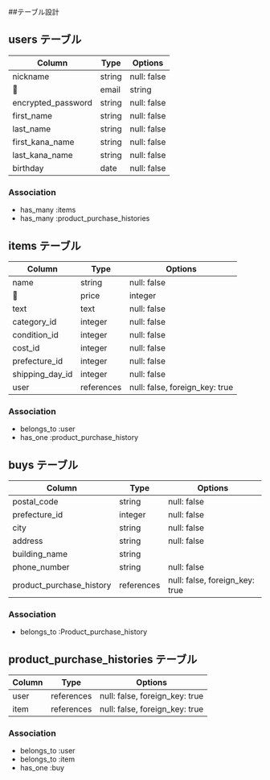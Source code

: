 ##テーブル設計

## users テーブル

| Column             | Type   | Options                  |
| ------------------ | ------ | ------------------------ |
| nickname           | string | null: false              |
| email              | string | null: false,unique: true |
| encrypted_password | string | null: false              |
| first_name         | string | null: false              |
| last_name          | string | null: false              |
| first_kana_name    | string | null: false              |
| last_kana_name     | string | null: false              |
| birthday           | date   | null: false              |

### Association

- has_many :items
- has_many :product_purchase_histories 

##  items テーブル

| Column           | Type       | Options                        |
| ---------------- | ---------- | ------------------------------ |
| name             | string     | null: false                    |
| price            | integer    | null: false                    |
| text             | text       | null: false                    |
| category_id      | integer    | null: false                    |
| condition_id     | integer    | null: false                    |
| cost_id          | integer    | null: false                    |
| prefecture_id   | integer    | null: false                    |
| shipping_day_id | integer    | null: false                    |
| user             | references | null: false, foreign_key: true |


### Association
- belongs_to :user
- has_one :product_purchase_history



##  buys テーブル

| Column                   | Type       | Options                        |
| ------------------------ | -----------| ------------------------------ |
| postal_code              | string     | null: false                    |
| prefecture_id            | integer    | null: false                    |
| city                     | string     | null: false                    |
| address                  | string     | null: false                    |
| building_name            | string     |                                |
| phone_number             | string     | null: false                    |
| product_purchase_history | references | null: false, foreign_key: true |


### Association
- belongs_to :Product_purchase_history


##  product_purchase_histories テーブル

| Column | Type       | Options                        |
| -------| -----------| ------------------------------ |
| user   | references | null: false, foreign_key: true |
| item   | references | null: false, foreign_key: true |

### Association
- belongs_to :user 
- belongs_to :item 
- has_one :buy 